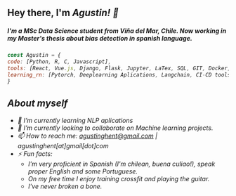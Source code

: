 

## Hey there, I'm <em>Agustin<em>! 👋
##### I'm a MSc Data Science student from Viña del Mar, Chile. Now working in my Master's thesis about bias detection in spanish language.

```js
const Agustin = {
code: [Python, R, C, Javascript],
tools: [React, Vue.js, Django, Flask, Jupyter, LaTex, SQL, GIT, Docker, tensorflow],
learning_rn: [Pytorch, Deeplearning Aplications, Langchain, CI-CD tools]
}
```



## About myself 
 
- 🌱 I’m currently learning NLP aplications
- 👯 I’m currently looking to collaborate on Machine learning projects.
- 📫 How to reach me: agustinghent@gmail.com | agustinghent[at]gmail[dot]com
- ⚡ Fun facts:
    * I'm very proficient in Spanish (I'm chilean, <em>buena culiao!<em>), speak proper English and some Portuguese.
    * On my free time I enjoy training crossfit and playing the guitar.
    * I've never broken a bone.



    


<!--
**agustinesoto/agustinesoto** is a ✨ _special_ ✨ repository because its `README.md` (this file) appears on your GitHub profile.

Here are some ideas to get you started:

- 🔭 I’m currently working on ...
- 🌱 I’m currently learning ...
- 👯 I’m looking to collaborate on ...
- 🤔 I’m looking for help with ...
- 💬 Ask me about ...
- 📫 How to reach me: ...
- 😄 Pronouns: ...
- ⚡ Fun fact: ...
-->
